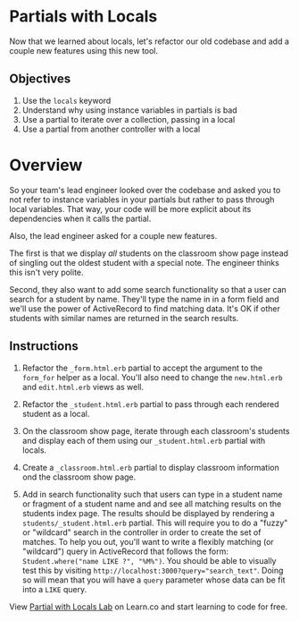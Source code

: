 # Partials with Locals

Now that we learned about locals, let's refactor our old codebase and add a
couple new features using this new tool.

## Objectives

1. Use the `locals` keyword
2. Understand why using instance variables in partials is bad
3. Use a partial to iterate over a collection, passing in a local
4. Use a partial from another controller with a local

# Overview

So your team's lead engineer looked over the codebase and asked you to not refer
to instance variables in your partials but rather to pass through local
variables. That way, your code will be more explicit about its dependencies when
it calls the partial.

Also, the lead engineer asked for a couple new features.

The first is that we display _all_ students on the classroom show page instead
of singling out the oldest student with a special note. The engineer thinks this
isn't very polite.

Second, they also want to add some search functionality so that a user can
search for a student by name. They'll type the name in in a form field and we'll
use the power of ActiveRecord to find matching data. It's OK if other students
with similar names are returned in the search results.

## Instructions

1. Refactor the `_form.html.erb` partial to accept the argument to the
   `form_for` helper as a local. You'll also need to change the `new.html.erb`
   and `edit.html.erb` views as well.

2. Refactor the `_student.html.erb` partial to pass through each rendered
   student as a local.

3. On the classroom show page, iterate through each classroom's students and
   display each of them using our `_student.html.erb` partial with locals.

4. Create a `_classroom.html.erb` partial to display classroom information ond
   the classroom show page.

5. Add in search functionality such that users can type in a student name or
   fragment of a student name and and see all matching results on the students
   index page. The results should be displayed by rendering a
   `students/_student.html.erb` partial. This will require you to do a "fuzzy"
   or "wildcard" search in the controller in order to create the set of matches.
   To help you out, you'll want to write a flexibly matching (or "wildcard")
   query in ActiveRecord that follows the form:
   `Student.where("name LIKE ?", "%M%")`. You should be able to visually test
   this by visiting `http://localhost:3000?query="search_text"`. Doing so will
   mean that you will have a `query` parameter whose data can be fit into a
   `LIKE` query.

<p data-visibility='hidden'>View <a href='https://learn.co/lessons/partial-locals-lab'>Partial with Locals Lab</a> on Learn.co and start learning to code for free.</p>
